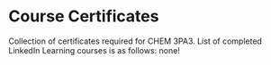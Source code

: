 # Course Certificates
Collection of certificates required for CHEM 3PA3. List of completed LinkedIn Learning courses is as follows:
none!
